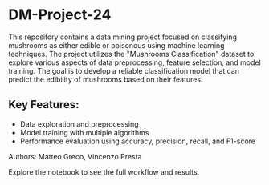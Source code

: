 # DM-Project-24
This repository contains a data mining project focused on classifying mushrooms as either edible or poisonous using machine learning techniques. The project utilizes the "Mushrooms Classification" dataset to explore various aspects of data preprocessing, feature selection, and model training. The goal is to develop a reliable classification model that can predict the edibility of mushrooms based on their features.

## Key Features:

- Data exploration and preprocessing
- Model training with multiple algorithms
- Performance evaluation using accuracy, precision, recall, and F1-score

Authors: Matteo Greco, Vincenzo Presta

Explore the notebook to see the full workflow and results.
